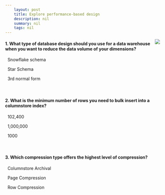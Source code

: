 ```yaml
---
    layout: post
    title: Explore performance-based design 
    description: nil
    summary: nil
    tags: nil
---
```



 <a target="_blank" href="https://docs.microsoft.com/en-us/learn/modules/explore-performance-based-design/6-knowledge-check/"><i class="fas fa-external-link-alt"></i> </a>
 <img align="right" src="https://docs.microsoft.com/en-us/learn/achievements/explore-performance-based-design.svg">
####  1. What type of database design should you use for a data warehouse when you want to reduce the data volume of your dimensions?


<i class='fas fa-check-square' style='color: Dodgerblue;'></i> &nbsp;&nbsp;Snowflake schema

<i class='far fa-square'></i> &nbsp;&nbsp;Star Schema

<i class='far fa-square'></i> &nbsp;&nbsp;3rd normal form
<br />
<br />
<br />

####  2. What is the minimum number of rows you need to bulk insert into a columnstore index?


<i class='fas fa-check-square' style='color: Dodgerblue;'></i> &nbsp;&nbsp;102,400

<i class='far fa-square'></i> &nbsp;&nbsp;1,000,000

<i class='far fa-square'></i> &nbsp;&nbsp;1000
<br />
<br />
<br />

####  3. Which compression type offers the highest level of compression?


<i class='fas fa-check-square' style='color: Dodgerblue;'></i> &nbsp;&nbsp;Columnstore Archival

<i class='far fa-square'></i> &nbsp;&nbsp;Page Compression

<i class='far fa-square'></i> &nbsp;&nbsp;Row Compression
<br />
<br />
<br />
